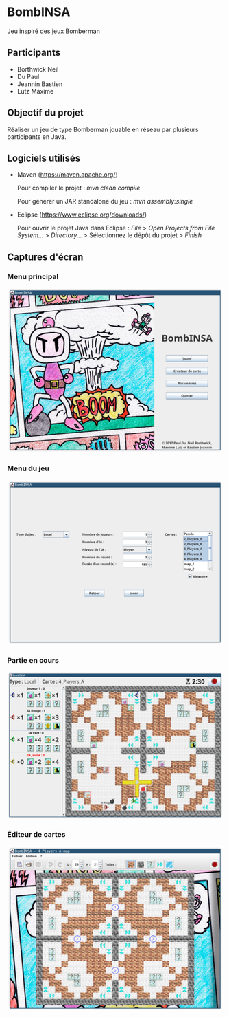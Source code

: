 # BombINSA
Jeu inspiré des jeux Bomberman

## Participants
- Borthwick Neil
- Du Paul
- Jeannin Bastien
- Lutz Maxime

## Objectif du projet
Réaliser un jeu de type Bomberman jouable en réseau par plusieurs participants en Java.

## Logiciels utilisés
- Maven (https://maven.apache.org/)

   Pour compiler le projet : *mvn clean compile*

   Pour générer un JAR standalone du jeu : *mvn assembly:single*

- Eclipse (https://www.eclipse.org/downloads/)

   Pour ouvrir le projet Java dans Eclipse : *File* > *Open Projects from File System...* > *Directory...* > Sélectionnez le dépôt du projet > *Finish*


## Captures d'écran

### Menu principal
![Menu principal](/screenshots/main_menu.png?raw=true "Menu principal")

### Menu du jeu
![Menu du jeu](/screenshots/play_menu.png?raw=true "Menu du jeu")


### Partie en cours
![Partie en cours](/screenshots/game.png?raw=true "Partie en cours")


### Éditeur de cartes
![Éditeur de cartes](/screenshots/editor.png?raw=true "Éditeur de cartes")

